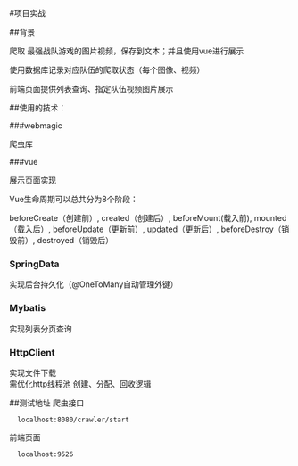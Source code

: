 #项目实战

##背景
    
   爬取  最强战队游戏的图片视频，保存到文本；并且使用vue进行展示
  
使用数据库记录对应队伍的爬取状态（每个图像、视频）

前端页面提供列表查询、指定队伍视频图片展示




   
   
   
##使用的技术：
   
   
   ###webmagic
   
爬虫库

   ###vue 
      
展示页面实现

Vue生命周期可以总共分为8个阶段：

beforeCreate（创建前）,
created（创建后）,
beforeMount(载入前),
mounted（载入后）,
beforeUpdate（更新前）,
updated（更新后）,
beforeDestroy（销毁前）,
destroyed（销毁后）

    
### SpringData
   
实现后台持久化（@OneToMany自动管理外键）

### Mybatis
   
实现列表分页查询   

### HttpClient

实现文件下载   
需优化http线程池 创建、分配、回收逻辑


   
      
      
      
   
##测试地址
爬虫接口

      localhost:8080/crawler/start
      
前端页面

      localhost:9526      


   
